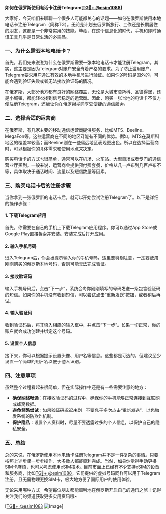 **如何在俄罗斯使用电话卡注册Telegram[[TG💪+ @esim1088](https://t.me/s/esim1088)]**

大家好，今天咱们来聊聊一个很多人可能都关心的话题——如何在俄罗斯使用本地电话卡注册Telegram（简称TG）。无论是计划去俄罗斯旅行、工作还是长期居住的朋友，这都是一个非常实用的技能。毕竟，在这个信息化的时代，手机和即时通讯工具几乎是日常生活的必需品。

### 一、为什么需要本地电话卡？

首先，我们先来说说为什么在俄罗斯需要一张本地电话卡才能注册Telegram。其实，这主要是因为Telegram对账户安全有着严格的要求。为了防止滥用账户，Telegram要求用户通过有效的本地手机号进行验证。如果你的号码是国外的，可能会遇到验证失败或者无法接收验证码的情况。

在俄罗斯，大部分地方都有良好的网络覆盖，无论是大城市莫斯科、圣彼得堡，还是小城镇，都能轻松找到信号稳定的运营商。因此，购买一张当地的电话卡不仅方便注册Telegram，还能让你在俄罗斯期间享受便捷的通信服务。

### 二、选择合适的运营商

在俄罗斯，有几家主要的移动通信运营商提供服务，比如MTS、Beeline、MegaFon等。这些运营商在不同的地区可能有不同的优势。例如，MTS在莫斯科地区的覆盖率较高；而Beeline则在一些偏远地区表现更出色。所以在选择运营商时，可以根据你的具体需求和使用地点来决定。

购买电话卡的方式也很简单，通常可以在机场、火车站、大型商场或者专门的通信营业厅买到。一般来说，运营商会提供预付费套餐，价格从几十卢布到几百卢布不等，具体取决于通话时间、流量以及短信数量等因素。

### 三、购买电话卡后的注册步骤

当你拿到一张俄罗斯的电话卡后，就可以开始尝试注册Telegram了。以下是详细的操作步骤：

#### 1. 下载Telegram应用
首先，你需要在自己的手机上下载Telegram应用程序。你可以通过App Store或Google Play直接搜索并安装。安装完成后打开应用。

#### 2. 输入手机号码
进入Telegram后，你会被提示输入你的手机号码。这里要特别注意，一定要使用刚刚购买的俄罗斯本地号码，否则可能无法完成验证。

#### 3. 接收验证码
输入手机号码后，点击“下一步”，系统会向你刚刚填写的号码发送一条包含验证码的短信。如果你的手机没有收到短信，可以尝试点击“重新发送”按钮，或者稍后再试。

#### 4. 输入验证码
收到验证码后，将其填入相应的输入框中，并点击“下一步”。如果一切正常，你的账户就会成功创建并绑定这个号码。

#### 5. 设置个人信息
接下来，你可以根据提示设置头像、用户名等信息。这些都是可选的，但建议至少设置一个简单的用户名以便于他人识别。

### 四、注意事项

虽然整个过程看起来很简单，但在实际操作中还是有一些需要注意的地方：

- **确保网络畅通**：在接收验证码的过程中，确保你的手机能够正常连接到互联网或蜂窝数据。
- **避免频繁尝试**：如果验证码迟迟未到，不要急于多次点击“重新发送”，以免触发系统的防欺诈机制。
- **保护隐私**：设置个人资料时，尽量不要透露过多的个人信息，以保护自己的隐私安全。

### 五、总结

总的来说，在俄罗斯使用本地电话卡注册Telegram并不是一件复杂的事情。只要按照上述步骤一步步操作，大多数人都能顺利完成。当然，如果你觉得手动更换SIM卡麻烦，也可以考虑使用eSIM技术。目前市面上已经有不少支持eSIM的设备和服务商，比如[TG💪+ @esim1088](https://t.me/s/esim1088)，它们提供的虚拟号码同样可以用于Telegram注册，且无需物理更换SIM卡，极大地方便了国际用户的使用体验。

无论采用哪种方式，希望每位朋友都能顺利地在俄罗斯开启自己的通讯之旅！记得关注我们的频道获取更多实用资讯哦~

[[TG💪+ @esim1088](https://t.me/s/esim1088) ![Image](https://i.postimg.cc/4NQfJmqS/Snipaste-2025-05-13-00-14-12.png)]